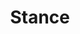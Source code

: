 ---
title: Stance
crosslinks:
- Serendipity
- Volkswagen
- livven
- outrun
- funny
- offroad
- carporn
- Honda
- wagon
- volvo
- Corvette
- mazda
- AutoDetailing
- Volvo
- KarmaCourt
- Porsche
- HotWheels
- Shittyopinions
- BMW
- postprocessing
---